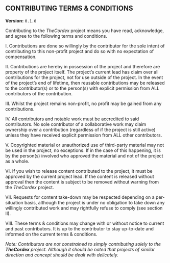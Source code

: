 CONTRIBUTING TERMS & CONDITIONS
-------------------------------

**Version:** `0.1.0`

Contributing to the *TheCordex* project means you have read, acknowledge,
and agree to the following terms and conditions.

I. Contributions are done so willingly by the contributor for the sole
intent of contributing to this non-profit project and do so with no
expectation of compensation.

II. Contributions are hereby in possession of the project and therefore are
property of the project itself. The project’s current lead has claim
over all contributions for the project, not for use outside of the
project. In the event of the project’s end of lifetime, then reusable
contributions may be released to the contributor(s) or to the person(s)
with explicit permission from ALL contributors of the contribution.

III. Whilst the project remains non-profit, no profit may be gained from any
contributions.

IV. All contributors and notable work must be accredited to said
contributors. No sole contributor of a collaborative work may claim
ownership over a contribution (regardless of if the project is still
active) unless they have received explicit permission from ALL other
contributors.

V. Copyrighted material or unauthorized use of third-party material may not
be used in the project, no exceptions. If in the case of this happening,
it is by the person(s) involved who approved the material and not of the
project as a whole.

VI. If you wish to release content contributed to the project, it must be
approved by the current project lead. If the content is released without
approval then the content is subject to be removed without warning from
the *TheCordex* project.

VII. Requests for content take-down may be respected depending on a
per-situation basis, although the project is under no obligation to take
down any willingly contributed work and may rightfully refuse to comply
(see section II).

VIII. These terms & conditions may change with or without notice to
current and past contributors. It is up to the contributor to stay
up-to-date and informed on the current terms & conditions.

*Note: Contributors are not constrained to simply contributing solely to
the **TheCordex** project. Although it should be noted that projects of
similar direction and concept should be dealt with delicately.*
